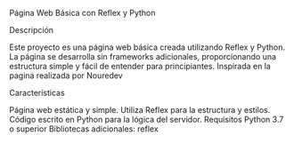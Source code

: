 
Página Web Básica con Reflex y Python

Descripción

Este proyecto es una página web básica creada utilizando Reflex y Python. La página se desarrolla sin frameworks adicionales, proporcionando una estructura simple y fácil de entender para principiantes. Inspirada en la pagina realizada por Nouredev

Características

Página web estática y simple.
Utiliza Reflex para la estructura y estilos.
Código escrito en Python para la lógica del servidor.
Requisitos
Python 3.7 o superior
Bibliotecas adicionales:
reflex
